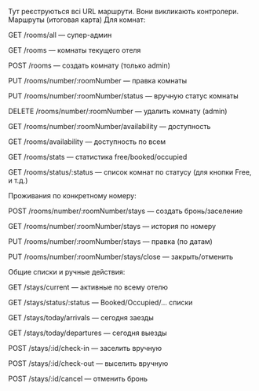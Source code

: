 Тут реєструються всі URL маршрути. Вони викликають контролери.
Маршруты (итоговая карта)
Для комнат:

GET /rooms/all — супер-админ

GET /rooms — комнаты текущего отеля

POST /rooms — создать комнату (только admin)

PUT /rooms/number/:roomNumber — правка комнаты

PUT /rooms/number/:roomNumber/status — вручную статус комнаты

DELETE /rooms/number/:roomNumber — удалить комнату (admin)

GET /rooms/number/:roomNumber/availability — доступность

GET /rooms/availability — доступность по всем

GET /rooms/stats — статистика free/booked/occupied

GET /rooms/status/:status — список комнат по статусу (для кнопки Free, и т.д.)

Проживания по конкретному номеру:

POST /rooms/number/:roomNumber/stays — создать бронь/заселение

GET /rooms/number/:roomNumber/stays — история по номеру

PUT /rooms/number/:roomNumber/stays — правка (по датам)

PUT /rooms/number/:roomNumber/stays/close — закрыть/отменить

Общие списки и ручные действия:

GET /stays/current — активные по всему отелю

GET /stays/status/:status — Booked/Occupied/… списки

GET /stays/today/arrivals — сегодня заезды

GET /stays/today/departures — сегодня выезды

POST /stays/:id/check-in — заселить вручную

POST /stays/:id/check-out — выселить вручную

POST /stays/:id/cancel — отменить бронь

